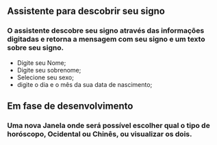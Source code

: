 ## Assistente para descobrir seu signo

### O assistente descobre seu signo através das informações digitadas e retorna a mensagem com seu signo e um texto sobre seu signo.

- Digite seu Nome;
- Digite seu sobrenome;
- Selecione seu sexo;
- digite o dia e o mês da sua data de nascimento;

## Em fase de desenvolvimento 

### Uma nova Janela onde será possível escolher qual o tipo de horóscopo, Ocidental ou Chinês, ou visualizar os dois.